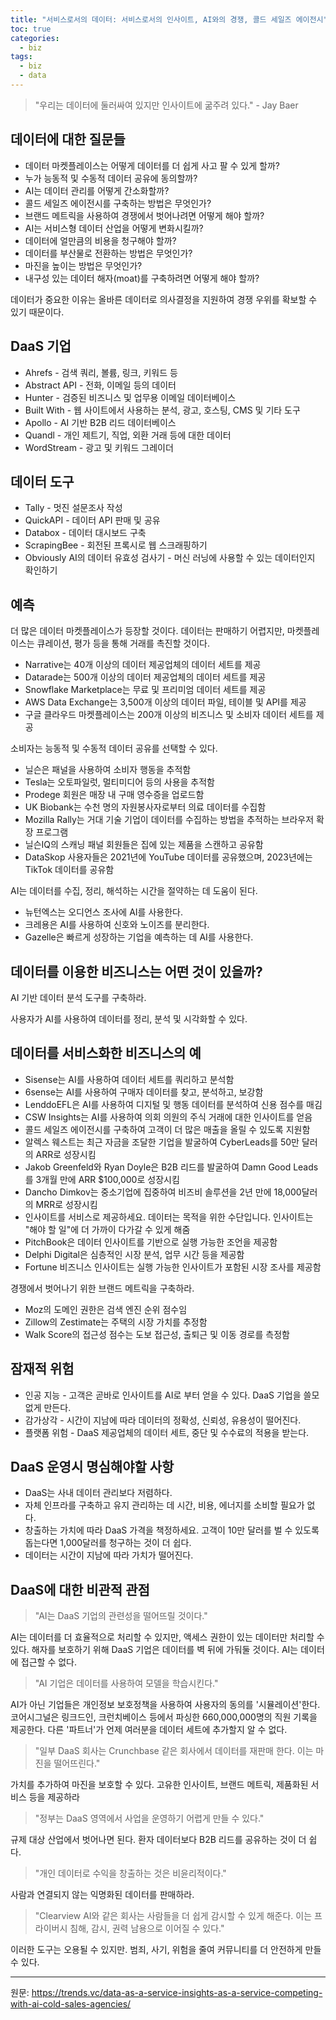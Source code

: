 ```yaml
---
title: "서비스로서의 데이터: 서비스로서의 인사이트, AI와의 경쟁, 콜드 세일즈 에이전시"
toc: true
categories:
  - biz
tags:
  - biz
  - data
---
```


> "우리는 데이터에 둘러싸여 있지만 인사이트에 굶주려 있다." - Jay Baer

## 데이터에 대한 질문들

- 데이터 마켓플레이스는 어떻게 데이터를 더 쉽게 사고 팔 수 있게 할까?
- 누가 능동적 및 수동적 데이터 공유에 동의할까?
- AI는 데이터 관리를 어떻게 간소화할까?
- 콜드 세일즈 에이전시를 구축하는 방법은 무엇인가?
- 브랜드 메트릭을 사용하여 경쟁에서 벗어나려면 어떻게 해야 할까?
- AI는 서비스형 데이터 산업을 어떻게 변화시킬까?
- 데이터에 얼만큼의 비용을 청구해야 할까?
- 데이터를 부산물로 전환하는 방법은 무엇인가?
- 마진을 높이는 방법은 무엇인가?
- 내구성 있는 데이터 해자(moat)를 구축하려면 어떻게 해야 할까?

데이터가 중요한 이유는 올바른 데이터로 의사결정을 지원하여 경쟁 우위를 확보할 수 있기 때문이다.

## DaaS 기업

- Ahrefs - 검색 쿼리, 볼륨, 링크, 키워드 등
- Abstract API - 전화, 이메일 등의 데이터
- Hunter - 검증된 비즈니스 및 업무용 이메일 데이터베이스
- Built With - 웹 사이트에서 사용하는 분석, 광고, 호스팅, CMS 및 기타 도구
- Apollo - AI 기반 B2B 리드 데이터베이스
- Quandl - 개인 제트기, 직업, 외환 거래 등에 대한 데이터
- WordStream - 광고 및 키워드 그레이더

## 데이터 도구

- Tally - 멋진 설문조사 작성
- QuickAPI - 데이터 API 판매 및 공유
- Databox - 데이터 대시보드 구축
- ScrapingBee - 회전된 프록시로 웹 스크래핑하기
- Obviously AI의 데이터 유효성 검사기 - 머신 러닝에 사용할 수 있는 데이터인지 확인하기

## 예측

더 많은 데이터 마켓플레이스가 등장할 것이다.
데이터는 판매하기 어렵지만, 마켓플레이스는 큐레이션, 평가 등을 통해 거래를 촉진할 것이다.

- Narrative는 40개 이상의 데이터 제공업체의 데이터 세트를 제공
- Datarade는 500개 이상의 데이터 제공업체의 데이터 세트를 제공
- Snowflake Marketplace는 무료 및 프리미엄 데이터 세트를 제공
- AWS Data Exchange는 3,500개 이상의 데이터 파일, 테이블 및 API를 제공
- 구글 클라우드 마켓플레이스는 200개 이상의 비즈니스 및 소비자 데이터 세트를 제공

소비자는 능동적 및 수동적 데이터 공유를 선택할 수 있다.

- 닐슨은 패널을 사용하여 소비자 행동을 추적함
- Tesla는 오토파일럿, 멀티미디어 등의 사용을 추적함
- Prodege 회원은 매장 내 구매 영수증을 업로드함
- UK Biobank는 수천 명의 자원봉사자로부터 의료 데이터를 수집함
- Mozilla Rally는 거대 기술 기업이 데이터를 수집하는 방법을 추적하는 브라우저 확장 프로그램
- 닐슨IQ의 스캐닝 패널 회원들은 집에 있는 제품을 스캔하고 공유함
- DataSkop 사용자들은 2021년에 YouTube 데이터를 공유했으며, 2023년에는 TikTok 데이터를 공유함

AI는 데이터를 수집, 정리, 해석하는 시간을 절약하는 데 도움이 된다.

- 뉴턴엑스는 오디언스 조사에 AI를 사용한다.
- 크레용은 AI를 사용하여 신호와 노이즈를 분리한다.
- Gazelle은 빠르게 성장하는 기업을 예측하는 데 AI를 사용한다.

## 데이터를 이용한 비즈니스는 어떤 것이 있을까?

AI 기반 데이터 분석 도구를 구축하라.

사용자가 AI를 사용하여 데이터를 정리, 분석 및 시각화할 수 있다.

## 데이터를 서비스화한 비즈니스의 예

- Sisense는 AI를 사용하여 데이터 세트를 쿼리하고 분석함
- 6sense는 AI를 사용하여 구매자 데이터를 찾고, 분석하고, 보강함
- LenddoEFL은 AI를 사용하여 디지털 및 행동 데이터를 분석하여 신용 점수를 매김
- CSW Insights는 AI를 사용하여 의회 의원의 주식 거래에 대한 인사이트를 얻음
- 콜드 세일즈 에이전시를 구축하여 고객이 더 많은 매출을 올릴 수 있도록 지원함
- 알렉스 웨스트는 최근 자금을 조달한 기업을 발굴하여 CyberLeads를 50만 달러의 ARR로 성장시킴
- Jakob Greenfeld와 Ryan Doyle은 B2B 리드를 발굴하여 Damn Good Leads를 3개월 만에 ARR $100,000로 성장시킴
- Dancho Dimkov는 중소기업에 집중하여 비즈비 솔루션을 2년 만에 18,000달러의 MRR로 성장시킴
- 인사이트를 서비스로 제공하세요. 데이터는 목적을 위한 수단입니다. 인사이트는 "해야 할 일"에 더 가까이 다가갈 수 있게 해줌
- PitchBook은 데이터 인사이트를 기반으로 실행 가능한 조언을 제공함
- Delphi Digital은 심층적인 시장 분석, 업무 시간 등을 제공함
- Fortune 비즈니스 인사이트는 실행 가능한 인사이트가 포함된 시장 조사를 제공함

경쟁에서 벗어나기 위한 브랜드 메트릭을 구축하라.

- Moz의 도메인 권한은 검색 엔진 순위 점수임
- Zillow의 Zestimate는 주택의 시장 가치를 추정함
- Walk Score의 접근성 점수는 도보 접근성, 출퇴근 및 이동 경로를 측정함

## 잠재적 위험

- 인공 지능 - 고객은 곧바로 인사이트를 AI로 부터 얻을 수 있다. DaaS 기업을 쓸모없게 만든다.
- 감가상각 - 시간이 지남에 따라 데이터의 정확성, 신뢰성, 유용성이 떨어진다.
- 플랫폼 위험 - DaaS 제공업체의 데이터 세트, 중단 및 수수료의 적용을 받는다.

## DaaS 운영시 명심해야할 사항

- DaaS는 사내 데이터 관리보다 저렴하다.
- 자체 인프라를 구축하고 유지 관리하는 데 시간, 비용, 에너지를 소비할 필요가 없다.
- 창출하는 가치에 따라 DaaS 가격을 책정하세요. 고객이 10만 달러를 벌 수 있도록 돕는다면 1,000달러를 청구하는 것이 더 쉽다.
- 데이터는 시간이 지남에 따라 가치가 떨어진다.

## DaaS에 대한 비관적 관점

> "AI는 DaaS 기업의 관련성을 떨어뜨릴 것이다."

AI는 데이터를 더 효율적으로 처리할 수 있지만, 액세스 권한이 있는 데이터만 처리할 수 있다. 해자를 보호하기 위해 DaaS 기업은 데이터를 벽 뒤에 가둬둘 것이다. AI는 데이터에 접근할 수 없다.

> "AI 기업은 데이터를 사용하여 모델을 학습시킨다."

AI가 아닌 기업들은 개인정보 보호정책을 사용하여 사용자의 동의를 '시뮬레이션'한다. 코어시그널은 링크드인, 크런치베이스 등에서 파싱한 660,000,000명의 직원 기록을 제공한다. 다른 '파트너'가 언제 여러분을 데이터 세트에 추가할지 알 수 없다.

> "일부 DaaS 회사는 Crunchbase 같은 회사에서 데이터를 재판매 한다. 이는 마진을 떨어뜨린다."

가치를 추가하여 마진을 보호할 수 있다.
고유한 인사이트, 브랜드 메트릭, 제품화된 서비스 등을 제공하라

> "정부는 DaaS 영역에서 사업을 운영하기 어렵게 만들 수 있다."

규제 대상 산업에서 벗어나면 된다. 환자 데이터보다 B2B 리드를 공유하는 것이 더 쉽다.

> "개인 데이터로 수익을 창출하는 것은 비윤리적이다."

사람과 연결되지 않는 익명화된 데이터를 판매하라.

> "Clearview AI와 같은 회사는 사람들을 더 쉽게 감시할 수 있게 해준다. 이는 프라이버시 침해, 감시, 권력 남용으로 이어질 수 있다."

이러한 도구는 오용될 수 있지만. 범죄, 사기, 위험을 줄여 커뮤니티를 더 안전하게 만들 수 있다.

---

원문:
<a href="https://trends.vc/data-as-a-service-insights-as-a-service-competing-with-ai-cold-sales-agencies/">https://trends.vc/data-as-a-service-insights-as-a-service-competing-with-ai-cold-sales-agencies/</a>
